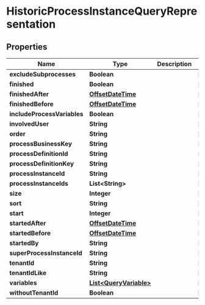 
# HistoricProcessInstanceQueryRepresentation

## Properties
Name | Type | Description | Notes
------------ | ------------- | ------------- | -------------
**excludeSubprocesses** | **Boolean** |  |  [optional]
**finished** | **Boolean** |  |  [optional]
**finishedAfter** | [**OffsetDateTime**](OffsetDateTime.md) |  |  [optional]
**finishedBefore** | [**OffsetDateTime**](OffsetDateTime.md) |  |  [optional]
**includeProcessVariables** | **Boolean** |  |  [optional]
**involvedUser** | **String** |  |  [optional]
**order** | **String** |  |  [optional]
**processBusinessKey** | **String** |  |  [optional]
**processDefinitionId** | **String** |  |  [optional]
**processDefinitionKey** | **String** |  |  [optional]
**processInstanceId** | **String** |  |  [optional]
**processInstanceIds** | **List&lt;String&gt;** |  |  [optional]
**size** | **Integer** |  |  [optional]
**sort** | **String** |  |  [optional]
**start** | **Integer** |  |  [optional]
**startedAfter** | [**OffsetDateTime**](OffsetDateTime.md) |  |  [optional]
**startedBefore** | [**OffsetDateTime**](OffsetDateTime.md) |  |  [optional]
**startedBy** | **String** |  |  [optional]
**superProcessInstanceId** | **String** |  |  [optional]
**tenantId** | **String** |  |  [optional]
**tenantIdLike** | **String** |  |  [optional]
**variables** | [**List&lt;QueryVariable&gt;**](QueryVariable.md) |  |  [optional]
**withoutTenantId** | **Boolean** |  |  [optional]



